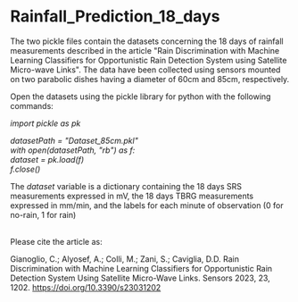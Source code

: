 # Rainfall_Prediction_18_days

The two pickle files contain the datasets concerning the 18 days of rainfall measurements described in the article "Rain Discrimination with Machine Learning Classifiers for Opportunistic Rain Detection System using Satellite Micro-wave Links". The data have been collected using sensors mounted on two parabolic dishes having a diameter of 60cm and 85cm, respectively.  

Open the datasets using the pickle library for python with the following commands:

*import pickle as pk*  

*datasetPath = "Dataset_85cm.pkl"*  
*with open(datasetPath, "rb") as f:*  
    *dataset = pk.load(f)*  
    *f.close()*  
   
The *dataset* variable is a dictionary containing the 18 days SRS measurements expressed in mV, the 18 days TBRG measurements expressed in mm/min, and the labels for each minute of observation (0 for no-rain, 1 for rain)

<br>Please cite the article as:

Gianoglio, C.; Alyosef, A.; Colli, M.; Zani, S.; Caviglia, D.D. Rain Discrimination with Machine Learning Classifiers for Opportunistic Rain Detection System Using Satellite Micro-Wave Links. Sensors 2023, 23, 1202. https://doi.org/10.3390/s23031202
